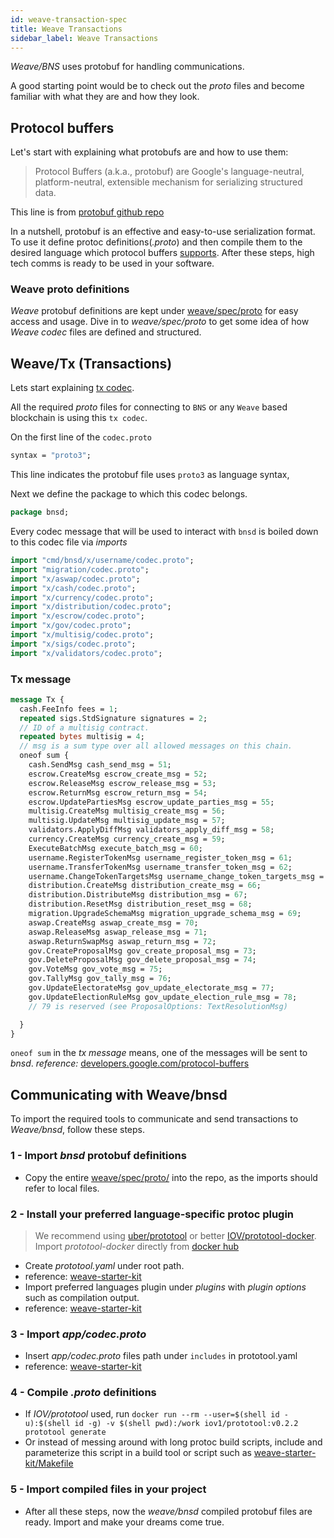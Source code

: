 ```yaml
---
id: weave-transaction-spec
title: Weave Transactions
sidebar_label: Weave Transactions
---
```


_Weave/BNS_ uses protobuf for handling communications.

A good starting point would be to check out the _proto_ files and become familiar with what they are and how they look.

## Protocol buffers

Let's start with explaining what protobufs are and how to use them:

> Protocol Buffers (a.k.a., protobuf) are Google's language-neutral, platform-neutral, extensible mechanism for serializing structured data.

This line is from [protobuf github repo](https://github.com/protocolbuffers/protobuf)

In a nutshell, protobuf is an effective and easy-to-use serialization format. To use it define protoc definitions(_.proto_) and then compile them to the desired language which protocol buffers [supports](https://developers.google.com/protocol-buffers/docs/tutorials). After these steps, high tech comms is ready to be used in your software.

### Weave proto definitions

_Weave_ protobuf definitions are kept under [weave/spec/proto](https://github.com/iov-one/weave/tree/v0.21.0/spec/proto) for easy access and usage. Dive in to _weave/spec/proto_ to get some idea of how _Weave codec_ files are defined and structured.

## Weave/Tx (Transactions)

Lets start explaining [tx codec](https://github.com/iov-one/weave/blob/v0.21.0/spec/proto/cmd/bnsd/app/codec.proto).

All the required _proto_ files for connecting to `BNS` or any `Weave` based blockchain is using this `tx codec`.

On the first line of the `codec.proto`

```protobuf
syntax = "proto3";
```

This line indicates the protobuf file uses `proto3` as language syntax,

Next we define the package to which this codec belongs.

```protobuf
package bnsd;
```

Every codec message that will be used to interact with `bnsd` is boiled down to this codec file via _imports_

```protobuf
import "cmd/bnsd/x/username/codec.proto";
import "migration/codec.proto";
import "x/aswap/codec.proto";
import "x/cash/codec.proto";
import "x/currency/codec.proto";
import "x/distribution/codec.proto";
import "x/escrow/codec.proto";
import "x/gov/codec.proto";
import "x/multisig/codec.proto";
import "x/sigs/codec.proto";
import "x/validators/codec.proto";
```

### Tx message

```protobuf
message Tx {
  cash.FeeInfo fees = 1;
  repeated sigs.StdSignature signatures = 2;
  // ID of a multisig contract.
  repeated bytes multisig = 4;
  // msg is a sum type over all allowed messages on this chain.
  oneof sum {
    cash.SendMsg cash_send_msg = 51;
    escrow.CreateMsg escrow_create_msg = 52;
    escrow.ReleaseMsg escrow_release_msg = 53;
    escrow.ReturnMsg escrow_return_msg = 54;
    escrow.UpdatePartiesMsg escrow_update_parties_msg = 55;
    multisig.CreateMsg multisig_create_msg = 56;
    multisig.UpdateMsg multisig_update_msg = 57;
    validators.ApplyDiffMsg validators_apply_diff_msg = 58;
    currency.CreateMsg currency_create_msg = 59;
    ExecuteBatchMsg execute_batch_msg = 60;
    username.RegisterTokenMsg username_register_token_msg = 61;
    username.TransferTokenMsg username_transfer_token_msg = 62;
    username.ChangeTokenTargetsMsg username_change_token_targets_msg = 63;
    distribution.CreateMsg distribution_create_msg = 66;
    distribution.DistributeMsg distribution_msg = 67;
    distribution.ResetMsg distribution_reset_msg = 68;
    migration.UpgradeSchemaMsg migration_upgrade_schema_msg = 69;
    aswap.CreateMsg aswap_create_msg = 70;
    aswap.ReleaseMsg aswap_release_msg = 71;
    aswap.ReturnSwapMsg aswap_return_msg = 72;
    gov.CreateProposalMsg gov_create_proposal_msg = 73;
    gov.DeleteProposalMsg gov_delete_proposal_msg = 74;
    gov.VoteMsg gov_vote_msg = 75;
    gov.TallyMsg gov_tally_msg = 76;
    gov.UpdateElectorateMsg gov_update_electorate_msg = 77;
    gov.UpdateElectionRuleMsg gov_update_election_rule_msg = 78;
    // 79 is reserved (see ProposalOptions: TextResolutionMsg)

  }
}
```

`oneof sum` in the _tx message_ means, one of the messages will be sent to _bnsd_. _reference:_ [developers.google.com/protocol-buffers](https://developers.google.com/protocol-buffers/docs/proto3#oneof)

## Communicating with Weave/bnsd

To import the required tools to communicate and send transactions to _Weave/bnsd_, follow these steps.

### 1 - Import _bnsd_ protobuf definitions

- Copy the entire [weave/spec/proto/](https://github.com/iov-one/weave/tree/v0.21.0/spec/proto) into the repo, as the imports should refer to local files.

### 2 - Install your preferred language-specific protoc plugin

> We recommend using [uber/prototool](https://github.com/uber/prototool) or better [IOV/prototool-docker](https://github.com/iov-one/prototool-docker). Import _prototool-docker_ directly from [docker hub](https://hub.docker.com/r/iov1/prototool)

- Create _prototool.yaml_ under root path.
- reference: [weave-starter-kit](https://github.com/iov-one/weave-starter-kit/blob/master/prototool.yaml)
- Import preferred languages plugin under _plugins_ with _plugin options_ such as compilation output.
- reference: [weave-starter-kit](https://github.com/iov-one/weave-starter-kit/blob/master/prototool.yaml#L22...L25)

### 3 - Import _app/codec.proto_

- Insert _app/codec.proto_ files path under `includes` in prototool.yaml
- reference: [weave-starter-kit](https://github.com/iov-one/weave-starter-kit/blob/master/prototool.yaml#L20)

### 4 - Compile _.proto_ definitions

- If _IOV/prototool_ used, run `docker run --rm --user=$(shell id -u):$(shell id -g) -v $(shell pwd):/work iov1/prototool:v0.2.2 prototool generate`
- Or instead of messing around with long protoc build scripts, include and parameterize this script in a build tool or script such as [weave-starter-kit/Makefile](https://github.com/iov-one/weave-starter-kit/blob/master/Makefile)

### 5 - Import compiled files in your project

- After all these steps, now the _weave/bnsd_ compiled protobuf files are ready. Import and make your dreams come true.
